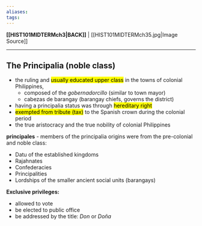 ```yaml
---
aliases:
tags:
---
```

**[[HIST101MIDTERMch3|BACK]]** | [[HIST101MIDTERMch35.jpg|Image Source]]

---
## The Principalia (noble class)
- the ruling and <mark class="hltr-lightgreen">usually educated upper class</mark> in the towns of colonial Philippines,
	- composed of the *gobernadorcillo* (similar to town mayor)
	- cabezas de barangay (barangay chiefs, governs the district)
- having a principalia status was through <mark class="hltr-lightgreen">hereditary right</mark>
- <mark class="hltr-lightgreen">exempted from tribute (tax)</mark> to the Spanish crown during the colonial period
- the true aristocracy and the true nobility of colonial Philippines

**principales** - members of the principalia
origins were from the pre-colonial and noble class:
- Datu of the established kingdoms
- Rajahnates
- Confederacies
- Principalities
- Lordships of the smaller ancient social units (barangays)

**Exclusive privileges:**
- allowed to vote
- be elected to public office
- be addressed by the title: *Don* or *Doña*